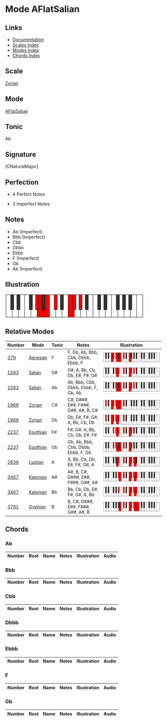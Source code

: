 # Mode AFlatSalian

## Links

- [Documentation](index.md)
- [Scales Index](Scales.md)
- [Modes Index](Modes.md)
- [Chords Index](Chords.md)

## Scale

[Zorian](ScaleZorian.md)

## Mode

[AFlatSalian](ModeAFlatSalian.md)

## Tonic

Ab

## Signature

[CNaturalMajor]

## Perfection

 - 4 Perfect Notes

 - 3 Imperfect Notes

## Notes

- Ab (Imperfect)
- Bbb (Imperfect)
- Cbb
- Dbbb
- Ebbb
- F (Imperfect)
- Gb
- Ab (Imperfect)

## Illustration

![AFlatSalian](ModeAFlatSalian.png)

## Relative Modes

| Number | Mode | Tonic | Notes | Illustration |
|--------|------|-------|-------|--------------|
| [379](https://ianring.com/musictheory/scales/379) | [Aeragian](ModeAeragian.md) | F | F, Gb, Ab, Bbb, Cbb, Dbbb, Ebbb, F | ![FNaturalAeragian](ModeFNaturalAeragian.png) |
| [1583](https://ianring.com/musictheory/scales/1583) | [Salian](ModeSalian.md) | G# | G#, A, Bb, Cb, Db, E#, F#, G# | ![GSharpSalian](ModeGSharpSalian.png) |
| [1583](https://ianring.com/musictheory/scales/1583) | [Salian](ModeSalian.md) | Ab | Ab, Bbb, Cbb, Dbbb, Ebbb, F, Gb, Ab | ![AFlatSalian](ModeAFlatSalian.png) |
| [1969](https://ianring.com/musictheory/scales/1969) | [Zorian](ModeZorian.md) | C# | C#, D###, E##, F###, G##, A#, B, C# | ![CSharpZorian](ModeCSharpZorian.png) |
| [1969](https://ianring.com/musictheory/scales/1969) | [Zorian](ModeZorian.md) | Db | Db, E#, F#, G#, A, Bb, Cb, Db | ![DFlatZorian](ModeDFlatZorian.png) |
| [2237](https://ianring.com/musictheory/scales/2237) | [Epothian](ModeEpothian.md) | F# | F#, G#, A, Bb, Cb, Db, E#, F# | ![FSharpEpothian](ModeFSharpEpothian.png) |
| [2237](https://ianring.com/musictheory/scales/2237) | [Epothian](ModeEpothian.md) | Gb | Gb, Ab, Bbb, Cbb, Dbbb, Ebbb, F, Gb | ![GFlatEpothian](ModeGFlatEpothian.png) |
| [2839](https://ianring.com/musictheory/scales/2839) | [Lyptian](ModeLyptian.md) | A | A, Bb, Cb, Db, E#, F#, G#, A | ![ANaturalLyptian](ModeANaturalLyptian.png) |
| [3467](https://ianring.com/musictheory/scales/3467) | [Katonian](ModeKatonian.md) | A# | A#, B, C#, D###, E##, F###, G##, A# | ![ASharpKatonian](ModeASharpKatonian.png) |
| [3467](https://ianring.com/musictheory/scales/3467) | [Katonian](ModeKatonian.md) | Bb | Bb, Cb, Db, E#, F#, G#, A, Bb | ![BFlatKatonian](ModeBFlatKatonian.png) |
| [3781](https://ianring.com/musictheory/scales/3781) | [Gyphian](ModeGyphian.md) | B | B, C#, D###, E##, F###, G##, A#, B | ![BNaturalGyphian](ModeBNaturalGyphian.png) |

## Chords

### Ab

| Number | Root | Name | Notes | Illustration | Audio |
|--------|------|------|-------|--------------|-------|

### Bbb

| Number | Root | Name | Notes | Illustration | Audio |
|--------|------|------|-------|--------------|-------|

### Cbb

| Number | Root | Name | Notes | Illustration | Audio |
|--------|------|------|-------|--------------|-------|

### Dbbb

| Number | Root | Name | Notes | Illustration | Audio |
|--------|------|------|-------|--------------|-------|

### Ebbb

| Number | Root | Name | Notes | Illustration | Audio |
|--------|------|------|-------|--------------|-------|

### F

| Number | Root | Name | Notes | Illustration | Audio |
|--------|------|------|-------|--------------|-------|

### Gb

| Number | Root | Name | Notes | Illustration | Audio |
|--------|------|------|-------|--------------|-------|


